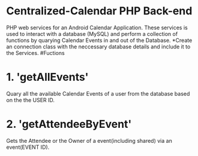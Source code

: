 # Centralized-Calendar PHP Back-end
PHP web services for an Android Calendar Application.
These services is used to interact with a database (MySQL) and perform a collection of functions by quarying Calendar Events in and out of the Database.
*Create an connection class with the neccessary database details and include it to the Services.
#Fuctions
# 1. 'getAllEvents'
Quary all the available Calendar Events of a user from the database based on the the USER ID.

# 2. 'getAttendeeByEvent'
Gets the Attendee or the Owner of a event(including shared) via an event(EVENT ID).




